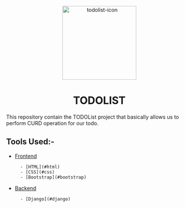 <p align="center">
        <img src="./Image/todolist.png" align="center" alt="todolist-icon" height="200px"/>
</p>
<h1 align="center" style="border: 0;">TODOLIST</h1>

This repository contain the TODOList project that basically allows us to perform CURD operation for our todo.

## Tools Used:-

- [Frontend](#frontend)

        - [HTML](#html)
        - [CSS](#css)
        - [Bootstrap](#bootstrap)

- [Backend](#backend)

        - [Django](#django)
